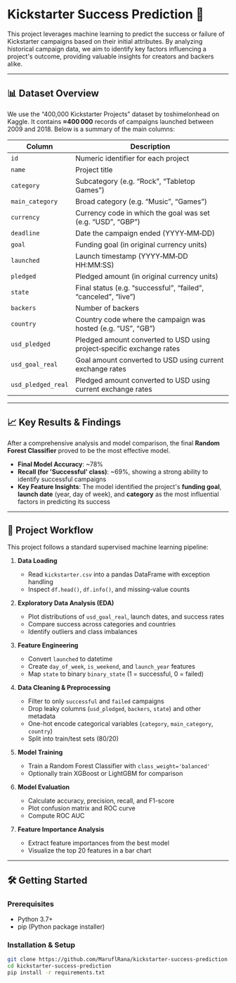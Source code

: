 # Kickstarter Success Prediction 🚀

This project leverages machine learning to predict the success or failure of Kickstarter campaigns based on their initial attributes. By analyzing historical campaign data, we aim to identify key factors influencing a project's outcome, providing valuable insights for creators and backers alike.

---

## 📊 Dataset Overview

We use the “400,000 Kickstarter Projects” dataset by toshimelonhead on Kaggle. It contains **≈400 000** records of campaigns launched between 2009 and 2018. Below is a summary of the main columns:

| Column               | Description                                                                                  |
|----------------------|----------------------------------------------------------------------------------------------|
| `id`                 | Numeric identifier for each project                                                          |
| `name`               | Project title                                                                                |
| `category`           | Subcategory (e.g. “Rock”, “Tabletop Games”)                                                  |
| `main_category`      | Broad category (e.g. “Music”, “Games”)                                                       |
| `currency`           | Currency code in which the goal was set (e.g. “USD”, “GBP”)                                  |
| `deadline`           | Date the campaign ended (YYYY‑MM‑DD)                                                         |
| `goal`               | Funding goal (in original currency units)                                                    |
| `launched`           | Launch timestamp (YYYY‑MM‑DD HH:MM:SS)                                                       |
| `pledged`            | Pledged amount (in original currency units)                                                  |
| `state`              | Final status (e.g. “successful”, “failed”, “canceled”, “live”)                              |
| `backers`            | Number of backers                                                                           |
| `country`            | Country code where the campaign was hosted (e.g. “US”, “GB”)                                 |
| `usd_pledged`        | Pledged amount converted to USD using project‐specific exchange rates                        |
| `usd_goal_real`      | Goal amount converted to USD using current exchange rates                                    |
| `usd_pledged_real`   | Pledged amount converted to USD using current exchange rates                                 |

---

## 📈 Key Results & Findings

After a comprehensive analysis and model comparison, the final **Random Forest Classifier** proved to be the most effective model.

- **Final Model Accuracy**: ~78%  
- **Recall (for 'Successful' class)**: ~69%, showing a strong ability to identify successful campaigns  
- **Key Feature Insights**: The model identified the project's **funding goal**, **launch date** (year, day of week), and **category** as the most influential factors in predicting its success

---

## 🔁 Project Workflow

This project follows a standard supervised machine learning pipeline:

1. **Data Loading**  
   - Read `kickstarter.csv` into a pandas DataFrame with exception handling  
   - Inspect `df.head()`, `df.info()`, and missing-value counts  

2. **Exploratory Data Analysis (EDA)**  
   - Plot distributions of `usd_goal_real`, launch dates, and success rates  
   - Compare success across categories and countries  
   - Identify outliers and class imbalances  

3. **Feature Engineering**  
   - Convert `launched` to datetime  
   - Create `day_of_week`, `is_weekend`, and `launch_year` features  
   - Map `state` to binary `binary_state` (1 = successful, 0 = failed)  

4. **Data Cleaning & Preprocessing**  
   - Filter to only `successful` and `failed` campaigns  
   - Drop leaky columns (`usd_pledged`, `backers`, `state`) and other metadata  
   - One-hot encode categorical variables (`category`, `main_category`, `country`)  
   - Split into train/test sets (80/20)  

5. **Model Training**  
   - Train a Random Forest Classifier with `class_weight='balanced'`  
   - Optionally train XGBoost or LightGBM for comparison  

6. **Model Evaluation**  
   - Calculate accuracy, precision, recall, and F1-score  
   - Plot confusion matrix and ROC curve  
   - Compute ROC AUC  

7. **Feature Importance Analysis**  
   - Extract feature importances from the best model  
   - Visualize the top 20 features in a bar chart  

---

## 🛠️ Getting Started

### Prerequisites

- Python 3.7+  
- pip (Python package installer)

### Installation & Setup

```bash
git clone https://github.com/MaruflRana/kickstarter-success-prediction.git
cd kickstarter-success-prediction
pip install -r requirements.txt
